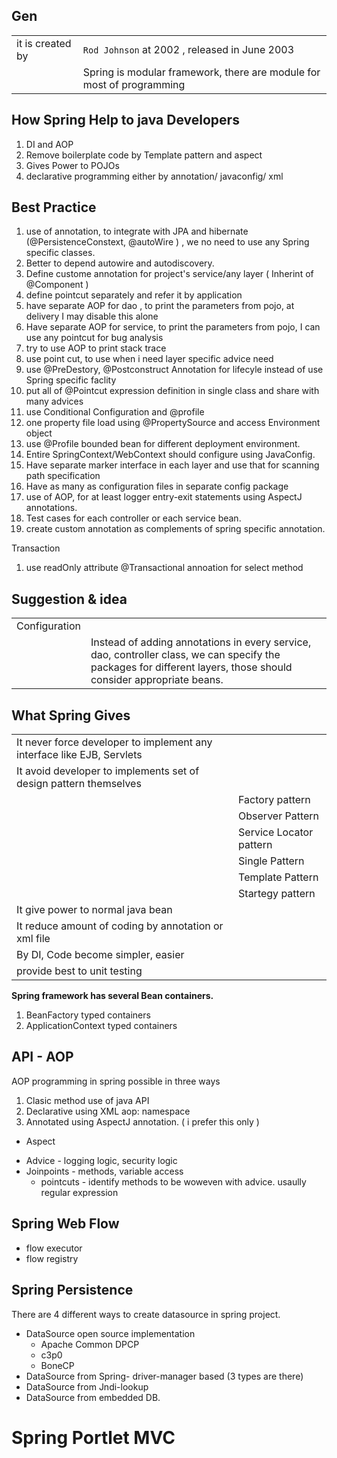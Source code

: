 
Gen
---

|                  |                                          |
| ---------------- | ---------------------------------------- |
| it is created by | `Rod Johnson` at 2002 ,  released in June 2003 |
|                  | Spring is modular framework, there are module for most of programming |

## How Spring Help to java Developers

1. DI and AOP
2. Remove boilerplate code by Template pattern and aspect
3. Gives Power to POJOs
4. declarative programming either by annotation/ javaconfig/ xml




## Best Practice

1. use of annotation, to integrate with JPA and hibernate (@PersistenceConstext, @autoWire ) , we no need to use any Spring specific classes.
2. Better to depend autowire and autodiscovery.
3. Define custome annotation for project's service/any layer ( Inherint of @Component )
4. define pointcut separately and refer it by application
5. have separate AOP for dao , to print the parameters from pojo, at delivery I may disable this alone
6. Have separate AOP for service, to print the parameters from pojo, I can use any pointcut for bug analysis
7. try to use AOP to print stack trace 
8. use  point cut, to use when i need layer specific advice need
9. use @PreDestory, @Postconstruct Annotation for lifecyle instead of use Spring specific faclity
10. put all of @Pointcut expression definition in single class and share with many advices
11. use Conditional Configuration and @profile
12. one property file load using @PropertySource and access Environment object
13. use @Profile bounded bean for different deployment environment.
14. Entire SpringContext/WebContext should configure using JavaConfig.
15. Have separate marker interface in each layer and use that for scanning path specification
16. Have as many as configuration files in separate config package
17. use of AOP, for at least logger entry-exit statements using AspectJ annotations.
18. Test cases for each controller or each service bean.
19. create custom annotation as complements of spring specific annotation.

Transaction

1. use readOnly attribute @Transactional annoation for select method



Suggestion & idea
-----------------

|               |                                          |
| ------------- | ---------------------------------------- |
| Configuration |                                          |
|               | Instead of adding annotations in every service, dao, controller class, we can specify the packages for different layers, those should consider appropriate beans. |


What Spring Gives
-----------------

|                                          |                         |
| ---------------------------------------- | ----------------------- |
| It never force developer to implement any interface like EJB, Servlets |                         |
| It avoid developer to implements set of design pattern themselves |                         |
|                                          | Factory pattern         |
|                                          | Observer Pattern        |
|                                          | Service Locator pattern |
|                                          | Single Pattern          |
|                                          | Template Pattern        |
|                                          | Startegy pattern        |
| It give power to normal java bean        |                         |
| It reduce amount of coding by annotation or xml file |                         |
| By DI, Code become simpler, easier       |                         |
| provide best to unit testing             |                         |

**Spring framework has several  Bean containers.**

1. BeanFactory typed containers
2. ApplicationContext typed containers 



API - AOP
---------

 AOP programming in spring possible in  three ways

 1. Clasic method use of java API
 2. Declarative using XML aop: namespace
 3. Annotated using AspectJ annotation. ( i prefer this only )

+ Aspect 
- Advice - logging logic, security logic
- Joinpoints  - methods, variable access
    - pointcuts - identify methods to be woweven with advice. usaully regular expression



Spring Web Flow
---------------

+ flow executor
+ flow registry



Spring Persistence
------------------ 

There are 4 different ways to create datasource in spring project.

+ DataSource open source implementation
    + Apache Common DPCP
    + c3p0
    + BoneCP
+ DataSource from Spring- driver-manager based (3 types are there)
+ DataSource from Jndi-lookup
+ DataSource from embedded DB.


# Spring Portlet MVC


